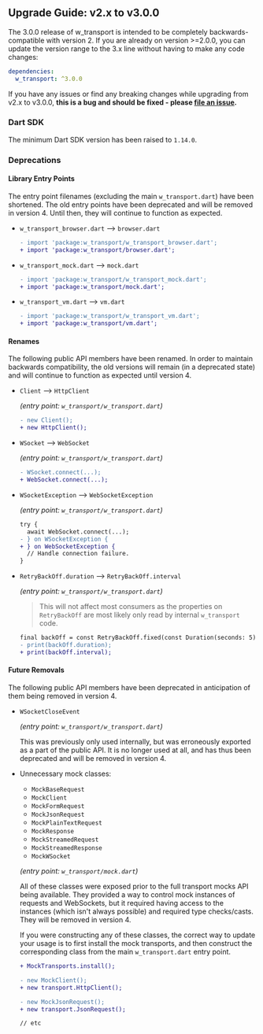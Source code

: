 ## Upgrade Guide: v2.x to v3.0.0

The 3.0.0 release of w_transport is intended to be completely
backwards-compatible with version 2. If you are already on version >=2.0.0, you
can update the version range to the 3.x line without having to make any code
changes:

```yaml
dependencies:
  w_transport: ^3.0.0
```

If you have any issues or find any breaking changes while upgrading from v2.x
to v3.0.0, **this is a bug and should be fixed - please
[file an issue](https://github.com/Workiva/w_transport/issues/new).**


### Dart SDK

The minimum Dart SDK version has been raised to `1.14.0`.


### Deprecations

#### Library Entry Points

The entry point filenames (excluding the main `w_transport.dart`) have been
shortened. The old entry points have been deprecated and will be removed in
version 4. Until then, they will continue to function as expected.

- `w_transport_browser.dart` --> `browser.dart`

  ```diff
  - import 'package:w_transport/w_transport_browser.dart';
  + import 'package:w_transport/browser.dart';
  ```

- `w_transport_mock.dart` --> `mock.dart`

  ```diff
  - import 'package:w_transport/w_transport_mock.dart';
  + import 'package:w_transport/mock.dart';
  ```
  
- `w_transport_vm.dart` --> `vm.dart`
  
  ```diff
  - import 'package:w_transport/w_transport_vm.dart';
  + import 'package:w_transport/vm.dart';
  ```

#### Renames

The following public API members have been renamed. In order to maintain
backwards compatibility, the old versions will remain (in a deprecated state)
and will continue to function as expected until version 4.

- `Client` --> `HttpClient`

  _(entry point: `w_transport/w_transport.dart`)_
  
  ```diff
  - new Client();
  + new HttpClient();
  ```

- `WSocket` --> `WebSocket`
  
  _(entry point: `w_transport/w_transport.dart`)_

  ```diff
  - WSocket.connect(...);
  + WebSocket.connect(...);
  ```
  
- `WSocketException` --> `WebSocketException`
  
  _(entry point: `w_transport/w_transport.dart`)_

  ```diff
  try {
    await WebSocket.connect(...);
  - } on WSocketException {
  + } on WebSocketException {
    // Handle connection failure.
  }
  ```

- `RetryBackOff.duration` --> `RetryBackOff.interval`
  
  _(entry point: `w_transport/w_transport.dart`)_

  > This will not affect most consumers as the properties on `RetryBackOff` are
  > most likely only read by internal `w_transport` code.

  ```diff
  final backOff = const RetryBackOff.fixed(const Duration(seconds: 5));
  - print(backOff.duration);
  + print(backOff.interval);
  ```

#### Future Removals

The following public API members have been deprecated in anticipation of them
being removed in version 4.

- `WSocketCloseEvent`
  
  _(entry point: `w_transport/w_transport.dart`)_

  This was previously only used internally, but was erroneously exported as a
  part of the public API. It is no longer used at all, and has thus been
  deprecated and will be removed in version 4.

- Unnecessary mock classes:

  - `MockBaseRequest`
  - `MockClient`
  - `MockFormRequest`
  - `MockJsonRequest`
  - `MockPlainTextRequest`
  - `MockResponse`
  - `MockStreamedRequest`
  - `MockStreamedResponse`
  - `MockWSocket`
  
  _(entry point: `w_transport/mock.dart`)_
  
  All of these classes were exposed prior to the full transport mocks API being
  available. They provided a way to control mock instances of requests and
  WebSockets, but it required having access to the instances (which isn't always
  possible) and required type checks/casts. They will be removed in version 4.
  
  If you were constructing any of these classes, the correct way to update your
  usage is to first install the mock transports, and then construct the
  corresponding class from the main `w_transport.dart` entry point.
  
  ```diff
  + MockTransports.install();
  
  - new MockClient();
  + new transport.HttpClient();
  
  - new MockJsonRequest();
  + new transport.JsonRequest();
  
  // etc
  ```
